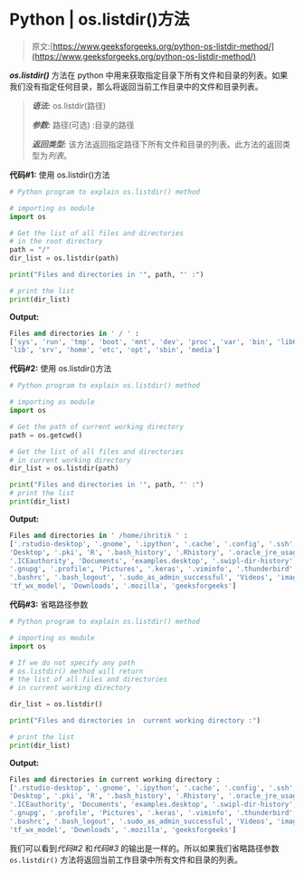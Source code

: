 # Python | os.listdir()方法

> 原文:[https://www.geeksforgeeks.org/python-os-listdir-method/](https://www.geeksforgeeks.org/python-os-listdir-method/)

***os.listdir()*** 方法在 python 中用来获取指定目录下所有文件和目录的列表。如果我们没有指定任何目录，那么将返回当前工作目录中的文件和目录列表。

> ***语法:*** os.listdir(路径)
> 
> ***参数:***
> 路径(可选) :目录的路径
> 
> ***返回类型:*** 该方法返回指定路径下所有文件和目录的列表。此方法的返回类型为*列表*。

**代码#1:** 使用 os.listdir()方法

```py
# Python program to explain os.listdir() method 

# importing os module 
import os

# Get the list of all files and directories
# in the root directory
path = "/"
dir_list = os.listdir(path)

print("Files and directories in '", path, "' :") 

# print the list
print(dir_list)
```

**Output:**

```py
Files and directories in ' / ' :
['sys', 'run', 'tmp', 'boot', 'mnt', 'dev', 'proc', 'var', 'bin', 'lib64', 'usr', 
'lib', 'srv', 'home', 'etc', 'opt', 'sbin', 'media']

```

**代码#2:** 使用 os.listdir()方法

```py
# Python program to explain os.listdir() method 

# importing os module 
import os

# Get the path of current working directory
path = os.getcwd()

# Get the list of all files and directories
# in current working directory
dir_list = os.listdir(path)

print("Files and directories in '", path, "' :") 
# print the list
print(dir_list)
```

**Output:**

```py
Files and directories in ' /home/ihritik ' :
['.rstudio-desktop', '.gnome', '.ipython', '.cache', '.config', '.ssh', 'Public',
'Desktop', '.pki', 'R', '.bash_history', '.Rhistory', '.oracle_jre_usage', 'Music', 
'.ICEauthority', 'Documents', 'examples.desktop', '.swipl-dir-history', '.local', 
'.gnupg', '.profile', 'Pictures', '.keras', '.viminfo', '.thunderbird', 'Templates',
'.bashrc', '.bash_logout', '.sudo_as_admin_successful', 'Videos', 'images', 
'tf_wx_model', 'Downloads', '.mozilla', 'geeksforgeeks']

```

**代码#3:** 省略路径参数

```py
# Python program to explain os.listdir() method 

# importing os module 
import os

# If we do not specify any path
# os.listdir() method will return
# the list of all files and directories
# in current working directory

dir_list = os.listdir()

print("Files and directories in  current working directory :") 

# print the list
print(dir_list)
```

**Output:**

```py
Files and directories in current working directory :
['.rstudio-desktop', '.gnome', '.ipython', '.cache', '.config', '.ssh', 'Public',
'Desktop', '.pki', 'R', '.bash_history', '.Rhistory', '.oracle_jre_usage', 'Music', 
'.ICEauthority', 'Documents', 'examples.desktop', '.swipl-dir-history', '.local', 
'.gnupg', '.profile', 'Pictures', '.keras', '.viminfo', '.thunderbird', 'Templates',
'.bashrc', '.bash_logout', '.sudo_as_admin_successful', 'Videos', 'images', 
'tf_wx_model', 'Downloads', '.mozilla', 'geeksforgeeks']

```

我们可以看到*代码#2* 和*代码#3* 的输出是一样的。所以如果我们省略路径参数 `os.listdir()` 方法将返回当前工作目录中所有文件和目录的列表。